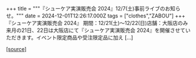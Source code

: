 +++
title = """『シューケア実演販売会 2024』12/7(土)事前ライブのお知らせ。"""
date = 2024-12-01T12:26:17.000Z
tags = ["clothes","ZABOU"]
+++
『シューケア実演販売会 2024』 期間：12/21(土)～12/22(日)店舗：大阪店のみ 来月の21日、22日は大阪店にて『シューケア実演販売会 2024』を開催させていただきます。イベント限定商品や受注限定品に加え \[…\]

[[source]](https://zabou.org/2024/12/01/314130/)
